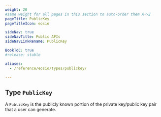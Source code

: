 ```yaml
---
weight: 20
#same weight for all pages in this section to auto-order them A->Z
pageTitle: PublicKey
pageTitleIcon: eosio

sideNav: true
sideNavTitle: Public APIs
sideNavLinkRename: PublicKey

BookToC: true
#release: stable

aliases:
  - /reference/eosio/types/publickey/

---
```


## Type `PublicKey`

A `PublicKey` is the publicly known portion of the private key/public key pair that a user can generate.

